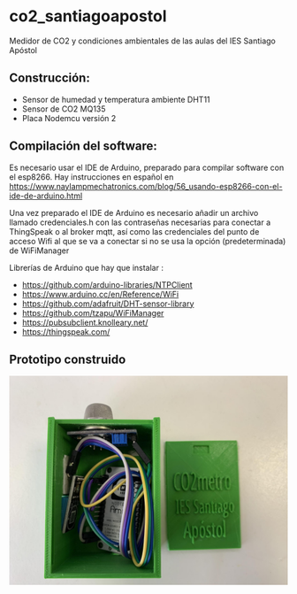 # co2_santiagoapostol
Medidor de CO2 y condiciones ambientales de las aulas del IES Santiago Apóstol





## Construcción:
* Sensor de humedad y temperatura ambiente DHT11
* Sensor de CO2 MQ135
* Placa Nodemcu versión 2



## Compilación del software:

Es necesario usar el IDE de Arduino, preparado para compilar software con el esp8266. Hay instrucciones en español en https://www.naylampmechatronics.com/blog/56_usando-esp8266-con-el-ide-de-arduino.html

Una vez preparado el IDE de Arduino es necesario añadir un archivo llamado credenciales.h con las contraseñas necesarias para conectar a ThingSpeak o al broker mqtt, así como las credenciales del punto de acceso Wifi al que se va a conectar si no se usa la opción (predeterminada) de WiFiManager



Librerías de Arduino que hay que instalar :

* https://github.com/arduino-libraries/NTPClient
* https://www.arduino.cc/en/Reference/WiFi
* https://github.com/adafruit/DHT-sensor-library
* https://github.com/tzapu/WiFiManager
* https://pubsubclient.knolleary.net/
* https://thingspeak.com/



## Prototipo construido

![img](prototipo.jpg)

